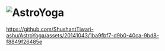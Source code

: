 # ![AstroYoga](https://user-images.githubusercontent.com/20141043/214801734-f982b4c8-5a09-41f4-9026-8a73ece29900.png)




https://github.com/ShushantTiwari-ashu/AstroYoga/assets/20141043/1ba9fbf7-d9b0-40ca-9bd8-f8849f26485e

